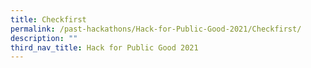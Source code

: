 ```yaml
---
title: Checkfirst
permalink: /past-hackathons/Hack-for-Public-Good-2021/Checkfirst/
description: ""
third_nav_title: Hack for Public Good 2021
---
```

